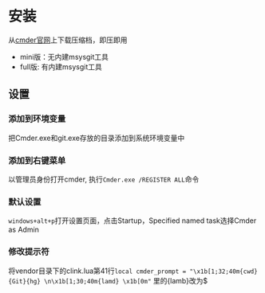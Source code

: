# 安装

从[cmder官网](http://cmder.net/)上下载压缩档，即压即用

* mini版：无内建msysgit工具
* full版: 有内建msysgit工具

## 设置

### 添加到环境变量

把Cmder.exe和git.exe存放的目录添加到系统环境变量中

### 添加到右键菜单

以管理员身份打开cmder, 执行`Cmder.exe /REGISTER ALL`命令

### 默认设置

`windows+alt+p`打开设置页面，点击Startup，Specified named task选择Cmder as Admin

### 修改提示符

将vendor目录下的clink.lua第41行`local cmder_prompt = "\x1b[1;32;40m{cwd} {Git}{hg} \n\x1b[1;30;40m{lamd} \x1b[0m"` 里的{lamb}改为$
